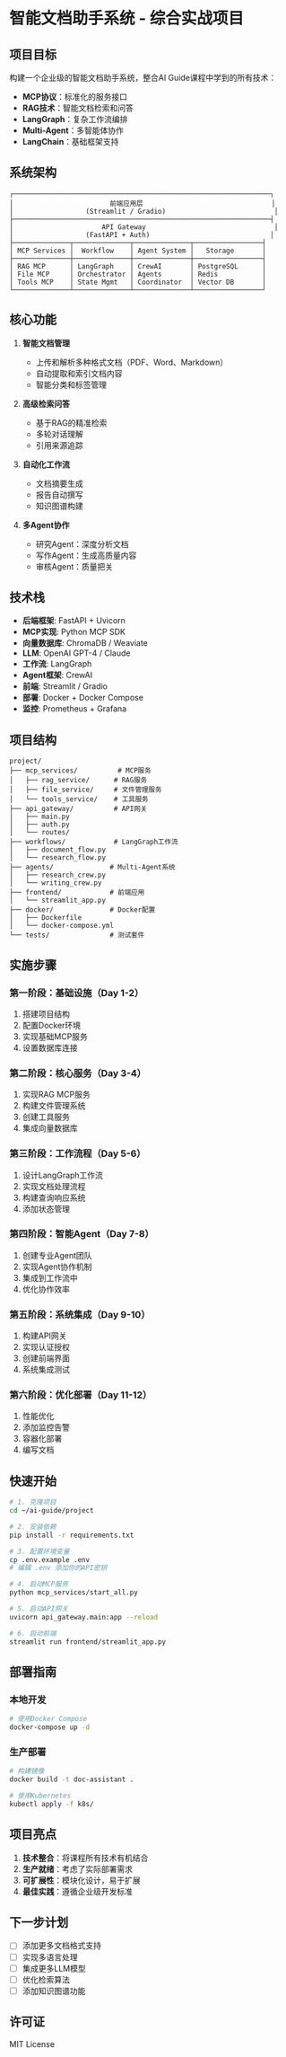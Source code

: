 # 智能文档助手系统 - 综合实战项目

## 项目目标

构建一个企业级的智能文档助手系统，整合AI Guide课程中学到的所有技术：
- **MCP协议**：标准化的服务接口
- **RAG技术**：智能文档检索和问答
- **LangGraph**：复杂工作流编排
- **Multi-Agent**：多智能体协作
- **LangChain**：基础框架支持

## 系统架构

```
┌────────────────────────────────────────────────────────────────┐
│                        前端应用层                                │
│                  (Streamlit / Gradio)                           │
├────────────────────────────────────────────────────────────────┤
│                      API Gateway                                │
│                  (FastAPI + Auth)                              │
├──────────────┬──────────────┬──────────────┬─────────────────┤
│ MCP Services │  Workflow    │ Agent System │   Storage       │
├──────────────┼──────────────┼──────────────┼─────────────────┤
│ RAG MCP      │ LangGraph    │ CrewAI       │ PostgreSQL      │
│ File MCP     │ Orchestrator │ Agents       │ Redis           │
│ Tools MCP    │ State Mgmt   │ Coordinator  │ Vector DB       │
└──────────────┴──────────────┴──────────────┴─────────────────┘
```

## 核心功能

1. **智能文档管理**
   - 上传和解析多种格式文档（PDF、Word、Markdown）
   - 自动提取和索引文档内容
   - 智能分类和标签管理

2. **高级检索问答**
   - 基于RAG的精准检索
   - 多轮对话理解
   - 引用来源追踪

3. **自动化工作流**
   - 文档摘要生成
   - 报告自动撰写
   - 知识图谱构建

4. **多Agent协作**
   - 研究Agent：深度分析文档
   - 写作Agent：生成高质量内容
   - 审核Agent：质量把关

## 技术栈

- **后端框架**: FastAPI + Uvicorn
- **MCP实现**: Python MCP SDK
- **向量数据库**: ChromaDB / Weaviate
- **LLM**: OpenAI GPT-4 / Claude
- **工作流**: LangGraph
- **Agent框架**: CrewAI
- **前端**: Streamlit / Gradio
- **部署**: Docker + Docker Compose
- **监控**: Prometheus + Grafana

## 项目结构

```
project/
├── mcp_services/          # MCP服务
│   ├── rag_service/      # RAG服务
│   ├── file_service/     # 文件管理服务
│   └── tools_service/    # 工具服务
├── api_gateway/          # API网关
│   ├── main.py
│   ├── auth.py
│   └── routes/
├── workflows/            # LangGraph工作流
│   ├── document_flow.py
│   └── research_flow.py
├── agents/              # Multi-Agent系统
│   ├── research_crew.py
│   └── writing_crew.py
├── frontend/            # 前端应用
│   └── streamlit_app.py
├── docker/              # Docker配置
│   ├── Dockerfile
│   └── docker-compose.yml
└── tests/               # 测试套件
```

## 实施步骤

### 第一阶段：基础设施（Day 1-2）
1. 搭建项目结构
2. 配置Docker环境
3. 实现基础MCP服务
4. 设置数据库连接

### 第二阶段：核心服务（Day 3-4）
1. 实现RAG MCP服务
2. 构建文件管理系统
3. 创建工具服务
4. 集成向量数据库

### 第三阶段：工作流程（Day 5-6）
1. 设计LangGraph工作流
2. 实现文档处理流程
3. 构建查询响应系统
4. 添加状态管理

### 第四阶段：智能Agent（Day 7-8）
1. 创建专业Agent团队
2. 实现Agent协作机制
3. 集成到工作流中
4. 优化协作效率

### 第五阶段：系统集成（Day 9-10）
1. 构建API网关
2. 实现认证授权
3. 创建前端界面
4. 系统集成测试

### 第六阶段：优化部署（Day 11-12）
1. 性能优化
2. 添加监控告警
3. 容器化部署
4. 编写文档

## 快速开始

```bash
# 1. 克隆项目
cd ~/ai-guide/project

# 2. 安装依赖
pip install -r requirements.txt

# 3. 配置环境变量
cp .env.example .env
# 编辑 .env 添加你的API密钥

# 4. 启动MCP服务
python mcp_services/start_all.py

# 5. 启动API网关
uvicorn api_gateway.main:app --reload

# 6. 启动前端
streamlit run frontend/streamlit_app.py
```

## 部署指南

### 本地开发
```bash
# 使用Docker Compose
docker-compose up -d
```

### 生产部署
```bash
# 构建镜像
docker build -t doc-assistant .

# 使用Kubernetes
kubectl apply -f k8s/
```

## 项目亮点

1. **技术整合**：将课程所有技术有机结合
2. **生产就绪**：考虑了实际部署需求
3. **可扩展性**：模块化设计，易于扩展
4. **最佳实践**：遵循企业级开发标准

## 下一步计划

- [ ] 添加更多文档格式支持
- [ ] 实现多语言处理
- [ ] 集成更多LLM模型
- [ ] 优化检索算法
- [ ] 添加知识图谱功能

## 许可证

MIT License